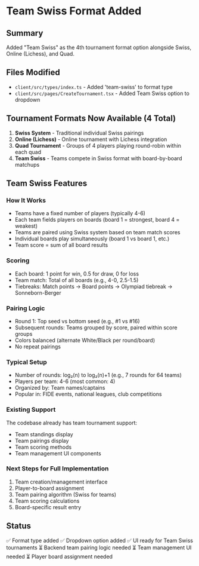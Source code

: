 # Team Swiss Format Added

## Summary
Added "Team Swiss" as the 4th tournament format option alongside Swiss, Online (Lichess), and Quad.

## Files Modified
- `client/src/types/index.ts` - Added 'team-swiss' to format type
- `client/src/pages/CreateTournament.tsx` - Added Team Swiss option to dropdown

## Tournament Formats Now Available (4 Total)

1. **Swiss System** - Traditional individual Swiss pairings
2. **Online (Lichess)** - Online tournament with Lichess integration
3. **Quad Tournament** - Groups of 4 players playing round-robin within each quad
4. **Team Swiss** - Teams compete in Swiss format with board-by-board matchups

## Team Swiss Features

### How It Works
- Teams have a fixed number of players (typically 4-6)
- Each team fields players on boards (board 1 = strongest, board 4 = weakest)
- Teams are paired using Swiss system based on team match scores
- Individual boards play simultaneously (board 1 vs board 1, etc.)
- Team score = sum of all board results

### Scoring
- Each board: 1 point for win, 0.5 for draw, 0 for loss
- Team match: Total of all boards (e.g., 4-0, 2.5-1.5)
- Tiebreaks: Match points → Board points → Olympiad tiebreak → Sonneborn-Berger

### Pairing Logic
- Round 1: Top seed vs bottom seed (e.g., #1 vs #16)
- Subsequent rounds: Teams grouped by score, paired within score groups
- Colors balanced (alternate White/Black per round/board)
- No repeat pairings

### Typical Setup
- Number of rounds: log₂(n) to log₂(n)+1 (e.g., 7 rounds for 64 teams)
- Players per team: 4-6 (most common: 4)
- Organized by: Team names/captains
- Popular in: FIDE events, national leagues, club competitions

### Existing Support
The codebase already has team tournament support:
- Team standings display
- Team pairings display  
- Team scoring methods
- Team management UI components

### Next Steps for Full Implementation
1. Team creation/management interface
2. Player-to-board assignment
3. Team pairing algorithm (Swiss for teams)
4. Team scoring calculations
5. Board-specific result entry

## Status
✅ Format type added
✅ Dropdown option added
✅ UI ready for Team Swiss tournaments
⏳ Backend team pairing logic needed
⏳ Team management UI needed
⏳ Player board assignment needed

